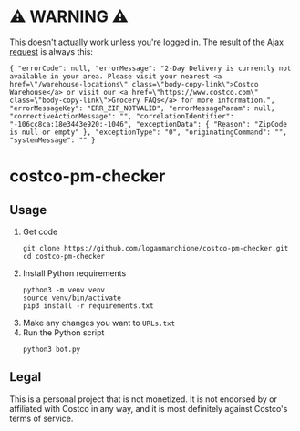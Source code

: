 # ⚠️ WARNING ⚠️

This doesn't actually work unless you're logged in. The result of the [Ajax request](https://github.com/loganmarchione/costco-pm-checker/blob/main/bot.py#L163-L165) is always this:

```
{ "errorCode": null, "errorMessage": "2-Day Delivery is currently not available in your area. Please visit your nearest <a href=\"/warehouse-locations\" class=\"body-copy-link\">Costco Warehouse</a> or visit our <a href=\"https://www.costco.com\" class=\"body-copy-link\">Grocery FAQs</a> for more information.", "errorMessageKey": "ERR_ZIP_NOTVALID", "errorMessageParam": null, "correctiveActionMessage": "", "correlationIdentifier": "-106cc8ca:18e3443e920:-1046", "exceptionData": { "Reason": "ZipCode is null or empty" }, "exceptionType": "0", "originatingCommand": "", "systemMessage": "" }
```

# costco-pm-checker

## Usage

1. Get code
    ```
    git clone https://github.com/loganmarchione/costco-pm-checker.git
    cd costco-pm-checker
    ```
1. Install Python requirements
    ```
    python3 -m venv venv
    source venv/bin/activate
    pip3 install -r requirements.txt
    ```
1. Make any changes you want to `URLs.txt`
1. Run the Python script 
    ```
    python3 bot.py
    ```

## Legal

This is a personal project that is not monetized. It is not endorsed by or affiliated with Costco in any way, and it is most definitely against Costco's terms of service.
